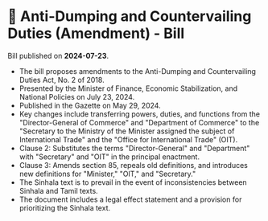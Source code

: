 # 📄  Anti-Dumping and Countervailing Duties (Amendment) - Bill

Bill published on **2024-07-23**.

- The bill proposes amendments to the Anti-Dumping and Countervailing Duties Act, No. 2 of 2018.
- Presented by the Minister of Finance, Economic Stabilization, and National Policies on July 23, 2024.
- Published in the Gazette on May 29, 2024.
- Key changes include transferring powers, duties, and functions from the "Director-General of Commerce" and "Department of Commerce" to the "Secretary to the Ministry of the Minister assigned the subject of International Trade" and the "Office for International Trade" (OIT).
- Clause 2: Substitutes the terms "Director-General" and "Department" with "Secretary" and "OIT" in the principal enactment.
- Clause 3: Amends section 85, repeals old definitions, and introduces new definitions for "Minister," "OIT," and "Secretary."
- The Sinhala text is to prevail in the event of inconsistencies between Sinhala and Tamil texts.
- The document includes a legal effect statement and a provision for prioritizing the Sinhala text.
